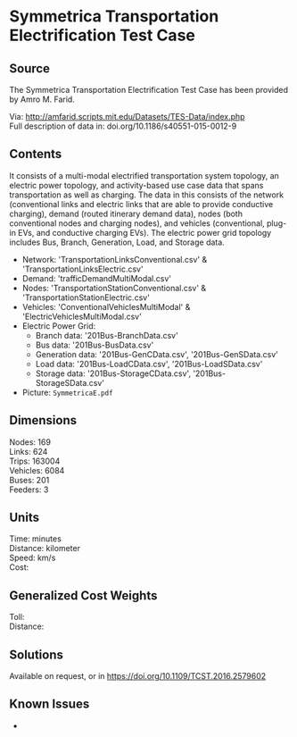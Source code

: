 # Symmetrica Transportation Electrification Test Case

## Source
The Symmetrica Transportation Electrification Test Case has been provided by Amro M. Farid. 

Via: http://amfarid.scripts.mit.edu/Datasets/TES-Data/index.php  
Full description of data in: doi.org/10.1186/s40551-015-0012-9

## Contents
It consists of a multi-modal electrified transportation system topology, an electric power topology, and activity-based use case data that spans transportation as well as charging. The data in this consists of the network (conventional links and electric links that are able to provide conductive charging), demand (routed itinerary demand data), nodes (both conventional nodes and charging nodes), and vehicles (conventional, plug-in EVs, and conductive charging EVs). The electric power grid topology includes Bus, Branch, Generation, Load, and Storage data. 

 - Network: 'TransportationLinksConventional.csv' & 'TransportationLinksElectric.csv'
 - Demand: 'trafficDemandMultiModal.csv'
 - Nodes: 'TransportationStationConventional.csv' & 'TransportationStationElectric.csv'
 - Vehicles: 'ConventionalVehiclesMultiModal' & 'ElectricVehiclesMultiModal.csv'
 - Electric Power Grid:  
   - Branch data: '201Bus-BranchData.csv'  
   - Bus data: '201Bus-BusData.csv'
   - Generation data: '201Bus-GenCData.csv', '201Bus-GenSData.csv'
   - Load data: '201Bus-LoadCData.csv', '201Bus-LoadSData.csv'
   - Storage data: '201Bus-StorageCData.csv', '201Bus-StorageSData.csv'
 - Picture: `SymmetricaE.pdf` 
 

## Dimensions
Nodes: 169  
Links: 624  
Trips: 163004  
Vehicles: 6084  
Buses: 201  
Feeders: 3  

## Units
Time: minutes  
Distance: kilometer  
Speed: km/s  
Cost:  

## Generalized Cost Weights
Toll:  
Distance:  

## Solutions
Available on request, or in https://doi.org/10.1109/TCST.2016.2579602

## Known Issues
-
